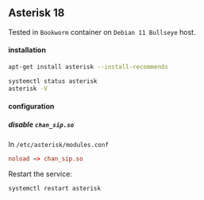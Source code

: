 ## Asterisk 18

Tested in `Bookworm` container on `Debian 11 Bullseye` host.

#### installation

```bash
apt-get install asterisk --install-recommends

systemctl status asterisk
asterisk -V
```

#### configuration

##### disable `chan_sip.so`

In `/etc/asterisk/modules.conf`

```conf
noload => chan_sip.so
```

Restart the service:

```bash
systemctl restart asterisk
```
